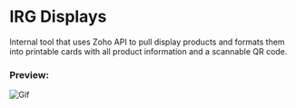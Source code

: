 # IRG Displays

Internal tool that uses Zoho API to pull display products and formats them into printable cards with all product information and a scannable QR code.

### Preview:
![Gif](https://github.com/calebrosen/IRG-Displays/blob/main/gif/displays_preview.gif)
